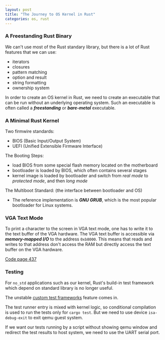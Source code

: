 ```yaml
---
layout: post
title: "The Journey to OS Kernel in Rust"
categories: os, rust
---
```


### A Freestanding Rust Binary

We can't use most of the Rust standary library, but there is a lot of Rust features that we can use:
* iterators
* closures
* pattern matching
* option and result
* string formatting
* ownership system

In order to create an OS kernel in Rust, we need to create an executable that can be run without an underlying operating system. Such an executable is often called a **_freestanding_** or **_bare-metal_** executable.

### A Minimal Rust Kernel

Two firmwire standards:
* BIOS (Basic Input/Output System)
* UEFI (Unified Extensible Firmware Interface)

The Booting Steps:
* load BIOS from some special flash memory located on the motherboard
* bootloader is loaded by BIOS, which often contains several stages
* kernel image is loaded by bootloader and switch from _real mode_ to _protected mode_, and then _long mode_ 

The Multiboot Standard: (the interface between bootloader and OS)
* The reference implementation is **_GNU GRUB_**, which is the most popular bootloader for Linux systems.

### VGA Text Mode

To print a character to the screen in VGA text mode, one has to write it to the text buffer of the VGA hardware. The VGA text buffer is accessible via **_memory-mapped I/O_** to the address `0xb8000`. This means that reads and writes to that address don't access the RAM but directly access the text buffer on the VGA hardware.

[Code page 437](https://en.wikipedia.org/wiki/Code_page_437)

### Testing

For `no_std` applications such as our kernel, Rust's build-in test framework which depend on standard library is no longer useful.

The unstable [custom test frameworks](https://doc.rust-lang.org/unstable-book/language-features/custom-test-frameworks.html) feature comes in.

The test runner entry is mixed with kernel logic, so conditional compilation is used to run the tests only for `cargo test`. But we need to use device `isa-debug-exit` to exit qemu guest system.

If we want our tests running by a script without showing qemu window and redirect the test results to host system, we need to use the UART serial port.

